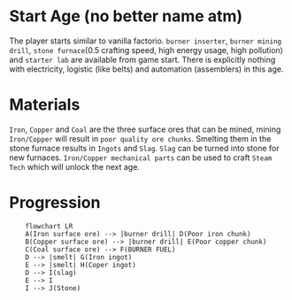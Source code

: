 # Start Age (no better name atm)

The player starts similar to vanilla factorio.
`burner inserter`, `burner mining drill`, `stone furnace`(0.5 crafting speed, high energy usage, high pollution) and `starter lab` are available from game start. There is explicitly nothing with electricity, logistic (like belts) and automation (assemblers) in this age.

# Materials

`Iron`, `Copper` and `Coal` are the three surface ores that can be mined, mining `Iron/Copper` will result in `poor quality ore chunks`. Smelting them in the stone furnace results in `Ingots` and `Slag`. `Slag` can be turned into stone for new furnaces. `Iron/Copper mechanical parts` can be used to craft `Steam Tech` which will unlock the next age.

# Progression

```mermaid
    flowchart LR
    A(Iron surface ore) --> |burner drill| D(Poor iron chunk)
    B(Copper surface ore) --> |burner drill| E(Poor copper chunk)
    C(Coal surface ore) --> F(BURNER FUEL)
    D --> |smelt| G(Iron ingot)
    E --> |smelt| H(Coper ingot)
    D --> I(slag)
    E --> I
    I --> J(Stone)
```